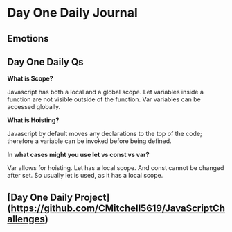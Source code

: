 # Day One Daily Journal

## Emotions


## Day One Daily Qs

**What is Scope?**

Javascript has both a local and a global scope. Let variables inside a function are not visible outside of the function. Var variables can be accessed globally. 

**What is Hoisting?**

Javascript by default moves any declarations to the top of the code; therefore a variable can be invoked before being defined.

**In what cases might you use let vs const vs var?**

Var allows for hoisting. Let has a local scope. And const cannot be changed after set. So usually let is used, as it has a local scope.

## [Day One Daily Project] (https://github.com/CMitchell5619/JavaScriptChallenges)


